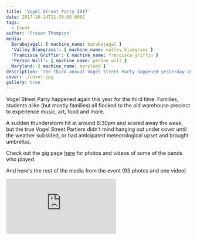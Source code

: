 ```yaml
---
title: 'Vogel Street Party 2017'
date: 2017-10-14T21:30:00.000Z
tags:
  - Event
author: 'Fraser Thompson'
media:
  Barabajagal: { machine_name: barabajagal }
  'Valley Bluegrass': { machine_name: valley_bluegrass }
  'Francisca Griffin': { machine_name: francisca_griffin }
  'Person Will': { machine_name: person_will }
  Maryland: { machine_name: maryland }
description: 'The third annual Vogel Street Party happened yesterday and was a hell of a lot of fun despite decidedly dodgy weather. Check out these photos and videos!'
cover: ./cover.jpg
gallery: true
---
```


Vogel Street Party happened again this year for the third time. Families, students alike (but mostly families) all flocked to the old warehouse precinct to experience music, art, food and more.

A sudden thunderstorm hit at around 6:30pm and scared away the weak, but the true Vogel Street Partiers didn't mind hanging out under cover until the weather subsided, or had anticipated meteorological upset and brought umbrellas.

Check out the gig page <a title="Vogel Street Party 2017" href="/gigs/vogel-street-party-2017/">here</a> for photos and videos of some of the bands who played.

And here's the rest of the media from the event (93 photos and one video)

<div class="youtubeEmbed">
  <iframe src="https://www.youtube.com/embed/fLu5OLM7u68/?autoplay=0&amp;autohide=1&amp;vq=hd720&amp;start=" frameborder="0" allowfullscreen="yes"></iframe>
</div>
